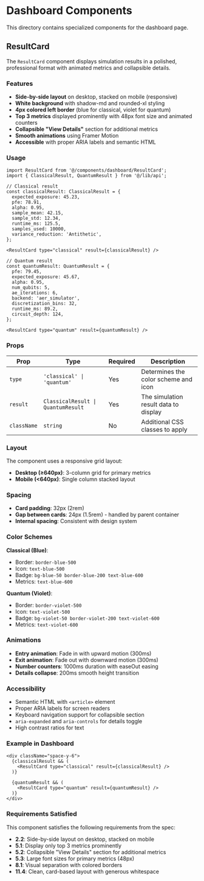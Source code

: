 # Dashboard Components

This directory contains specialized components for the dashboard page.

## ResultCard

The `ResultCard` component displays simulation results in a polished, professional format with animated metrics and collapsible details.

### Features

- **Side-by-side layout** on desktop, stacked on mobile (responsive)
- **White background** with shadow-md and rounded-xl styling
- **4px colored left border** (blue for classical, violet for quantum)
- **Top 3 metrics** displayed prominently with 48px font size and animated counters
- **Collapsible "View Details"** section for additional metrics
- **Smooth animations** using Framer Motion
- **Accessible** with proper ARIA labels and semantic HTML

### Usage

```tsx
import ResultCard from '@/components/dashboard/ResultCard';
import { ClassicalResult, QuantumResult } from '@/lib/api';

// Classical result
const classicalResult: ClassicalResult = {
  expected_exposure: 45.23,
  pfe: 78.91,
  alpha: 0.95,
  sample_mean: 42.15,
  sample_std: 12.34,
  runtime_ms: 125.5,
  samples_used: 10000,
  variance_reduction: 'Antithetic',
};

<ResultCard type="classical" result={classicalResult} />

// Quantum result
const quantumResult: QuantumResult = {
  pfe: 79.45,
  expected_exposure: 45.67,
  alpha: 0.95,
  num_qubits: 5,
  ae_iterations: 6,
  backend: 'aer_simulator',
  discretization_bins: 32,
  runtime_ms: 89.2,
  circuit_depth: 124,
};

<ResultCard type="quantum" result={quantumResult} />
```

### Props

| Prop | Type | Required | Description |
|------|------|----------|-------------|
| `type` | `'classical' \| 'quantum'` | Yes | Determines the color scheme and icon |
| `result` | `ClassicalResult \| QuantumResult` | Yes | The simulation result data to display |
| `className` | `string` | No | Additional CSS classes to apply |

### Layout

The component uses a responsive grid layout:
- **Desktop (≥640px)**: 3-column grid for primary metrics
- **Mobile (<640px)**: Single column stacked layout

### Spacing

- **Card padding**: 32px (2rem)
- **Gap between cards**: 24px (1.5rem) - handled by parent container
- **Internal spacing**: Consistent with design system

### Color Schemes

**Classical (Blue)**:
- Border: `border-blue-500`
- Icon: `text-blue-500`
- Badge: `bg-blue-50 border-blue-200 text-blue-600`
- Metrics: `text-blue-600`

**Quantum (Violet)**:
- Border: `border-violet-500`
- Icon: `text-violet-500`
- Badge: `bg-violet-50 border-violet-200 text-violet-600`
- Metrics: `text-violet-600`

### Animations

- **Entry animation**: Fade in with upward motion (300ms)
- **Exit animation**: Fade out with downward motion (300ms)
- **Number counters**: 1000ms duration with easeOut easing
- **Details collapse**: 200ms smooth height transition

### Accessibility

- Semantic HTML with `<article>` element
- Proper ARIA labels for screen readers
- Keyboard navigation support for collapsible section
- `aria-expanded` and `aria-controls` for details toggle
- High contrast ratios for text

### Example in Dashboard

```tsx
<div className="space-y-6">
  {classicalResult && (
    <ResultCard type="classical" result={classicalResult} />
  )}
  
  {quantumResult && (
    <ResultCard type="quantum" result={quantumResult} />
  )}
</div>
```

### Requirements Satisfied

This component satisfies the following requirements from the spec:

- **2.2**: Side-by-side layout on desktop, stacked on mobile
- **5.1**: Display only top 3 metrics prominently
- **5.2**: Collapsible "View Details" section for additional metrics
- **5.3**: Large font sizes for primary metrics (48px)
- **8.1**: Visual separation with colored borders
- **11.4**: Clean, card-based layout with generous whitespace
